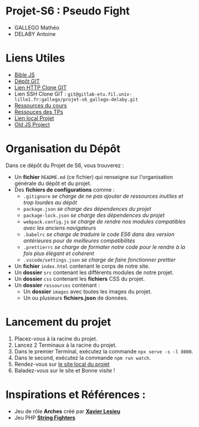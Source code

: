 # Projet-S6 : Pseudo Fight

- GALLEGO Mathéo
- DELABY Antoine

# Liens Utiles

- [Bible JS](https://developer.mozilla.org/fr/docs/Web)
- [Dépôt GIT](https://gitlab-etu.fil.univ-lille1.fr/gallego/projet-s6_gallego-delaby)
- [Lien HTTP Clone GIT](https://gitlab-etu.fil.univ-lille1.fr/gallego/projet-s6_gallego-delaby.git)
- Lien SSH Clone GIT : `git@gitlab-etu.fil.univ-lille1.fr:gallego/projet-s6_gallego-delaby.git`
- [Ressources du cours](https://www.fil.univ-lille1.fr/~routier/enseignement/licence/jsfs/)
- [Ressouces des TPs](https://www.fil.univ-lille1.fr/~routier/enseignement/licence/jsfs/tdtp/index.html)
- [Lien local Projet](http://localhost:8000)
- [Old JS Project](https://gitlab.univ-lille.fr/matheo.gallego.etu/projet-java-script-s4)

# Organisation du Dépôt

Dans ce dépôt du Projet de S6, vous trouverez :

- Un **fichier** `README.md` (ce fichier) qui renseigne sur l'organisation générale du dépôt et du projet.
- Des **fichiers de configurations** comme :
    - `.gitignore` *se charge de ne pas ajouter de ressources inutiles et trop lourdes au dépôt*
    - `package.json` *se charge des dépendences du projet*
    - `package-lock.json` *se charge des dépendences du projet*
    - `webpack.config.js` *se charge de rendre nos modules compatibles avec les anciens navigateurs*
    - `.babelrc` *se charge de traduire le code ES6 dans des version antérieures pour de meilleures compatibilités*
    - `.prettierrc` *se charge de formater notre code pour le rendre à la fois plus élégant et cohérent*
    - `.vscode/settings.json` *se charge de faire fonctionner prettier*
- Un **fichier** `index.html` contenant le corps de notre site.
- Un **dossier** `src` contenant les différents modules de notre projet.
- Un **dossier** `css` contenant les **fichiers** CSS du projet.
- Un **dossier** `ressources` contenant :
    - Un **dossier** `images` avec toutes les images du projet.
    - Un ou plusieurs **fichiers.json** de données.

# Lancement du projet

1. Placez-vous à la racine du projet.
2. Lancez 2 Terminaux à la racine du projet.
3. Dans le premier Terminal, exécutez la commande `npx serve -s -l 8000`.
4. Dans le second, exécutez la commande `npm run watch`.
5. Rendez-vous sur [le site local du projet](http://localhost:8000)
5. Baladez-vous sur le site et Bonne visite !

# Inspirations et Références :

- Jeu de rôle **Arches** créé par **[Xavier Lesieu](https://www.artstation.com/raessyh)**
- Jeu PHP **[String Fighters](http://www.docteeboh.net/stringfighters/string-fighters-jeu-en-php.php)**

